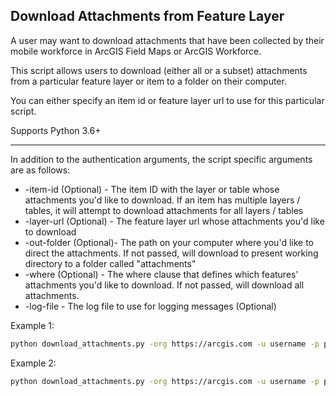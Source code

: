 ## Download Attachments from Feature Layer

A user may want to download attachments that have been collected by their mobile workforce in ArcGIS Field Maps or ArcGIS Workforce. 

This script allows users to download (either all or a subset) attachments from a particular feature layer or item to a folder on their computer.

You can either specify an item id or feature layer url to use for this particular script.

Supports Python 3.6+

----

In addition to the authentication arguments, the script specific arguments are as follows:

- -item-id (Optional) - The item ID with the layer or table whose attachments you'd like to download. If an item has multiple layers / tables, it will attempt to download attachments for all layers / tables
- -layer-url (Optional) - The feature layer url whose attachments you'd like to download
- -out-folder (Optional)- The path on your computer where you'd like to direct the attachments. If not passed, will download to present working directory to a folder called "attachments"
- -where (Optional) - The where clause that defines which features' attachments you'd like to download. If not passed, will download all attachments.
- -log-file - The log file to use for logging messages (Optional)

Example 1:
```bash
python download_attachments.py -org https://arcgis.com -u username -p password -item-id d2295f09f97945c9b447417ba27bcb38 -where "status = 'Completed'" -out-folder "/Users/johndoe/Documents/my-attachments"
```

Example 2:
```bash
python download_attachments.py -org https://arcgis.com -u username -p password -layer-url https://services.arcgis.com/US6xjA1Nd8bW1aoA/arcgis/rest/services/workforce_e6c540083fec4b46b193bb040a556d41/FeatureServer/0
```

